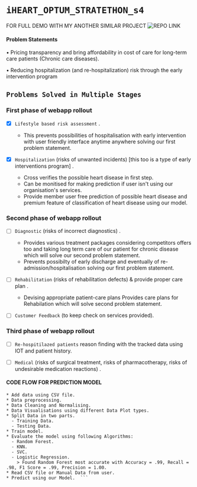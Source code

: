  
# ```iHEART_OPTUM_STRATETHON_s4```

FOR FULL DEMO WITH MY ANOTHER SIMILAR PROJECT 
![REPO LINK](https://github.com/codevshl/Diabetes-Predictor)

#### Problem Statements

• Pricing transparency and bring affordability in cost of care for long-term care 
patients (Chronic care diseases).

• Reducing hospitalization (and re-hospitalization) risk through the early
intervention program


 ## ```Problems Solved in Multiple Stages```

### First phase of webapp rollout 
  
  * [x] `Lifestyle based risk assessment` .
     - This prevents possibilities of hospitalisation with early intervention with user friendly interface anytime anywhere solving our first problem statement.

  * [x] `Hospitalization` (risks of unwanted incidents) [this too is a type of early interventions program] . 
     -  Cross verifies the possible heart disease in first step.
       - Can be monitised for making prediction if user isn't using our organisation's services.
       - Provide member user free prediction of possible heart disease and premium feature of classification of heart disease using our model.

### Second phase of webapp rollout
  
  * [ ] `Diagnostic` (risks of incorrect diagnostics) .
      - Provides various treatment packages considering competitors offers too and taking long term care of our patient for chronic disease which will solve our                second problem statement. 
      - Prevents possibilty of early discharge and eventually of re-admission/hospitalisation solving our first problem statement.
     
       
  * [ ] `Rehabilitation` (risks of rehabilitation defects) & provide proper care plan .
     - Devising appropriate patient-care plans Provides care plans for Rehabilation which will solve second problem statement.
 
  * [ ] `Customer Feedback` (to keep check on services provided).

### Third phase of webapp rollout

  * [ ] `Re-hospitilazed patients` reason finding with the tracked data using IOT and patient history.

  * [ ] `Medical` (risks of surgical treatment, risks of pharmacotherapy, risks of undesirable medication reactions) .

 

 #### CODE FLOW FOR PREDICTION MODEL
``` >>>>
* Add data using CSV file.
* Data preprocessing.
* Data Cleaning and Normalising.
* Data Visualisations using different Data Plot types.
* Split Data in two parts. 
  - Training Data.
  - Testing Data.
* Train model.
* Evaluate the model using following Algorithms:
  - Random Forest.
  - KNN.
  - SVC.
  - Logistic Regression.
    > Found Random Forest most accurate with Accuracy = .99, Recall = .98, F1 Score = .99, Precision = 1.00. 
* Read CSV file or Manual Data from user.
* Predict using our Model.  ```
  
